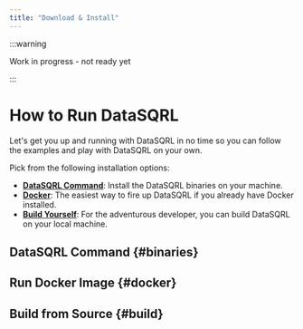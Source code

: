```yaml
---
title: "Download & Install"
---
```


:::warning

Work in progress - not ready yet

:::

# How to Run DataSQRL

Let's get you up and running with DataSQRL in no time so you can follow the examples
and play with DataSQRL on your own.

Pick from the following installation options:
- **[DataSQRL Command](#binaries)**: Install the DataSQRL binaries on your machine.
- **[Docker](#docker)**: The easiest way to fire up DataSQRL if you already have Docker
 installed.
- **[Build Yourself](#build)**: For the adventurous developer, you can build DataSQRL
 on your local machine. 


## DataSQRL Command {#binaries}


## Run Docker Image {#docker}



## Build from Source {#build}

